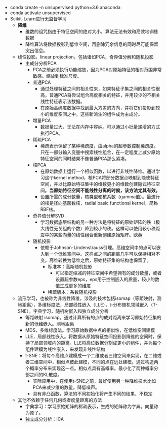 - conda create -n unsupervised python=3.6 anaconda
- conda activate unsupervised
- Scikit-Learn进行无监督学习
    - **降维**
        - 维数的诅咒指由于特征空间的绝对大小，算法无法有效和高效地训练数据
        - 降维算法将数据投影到低维空间，再删除冗余信息的同时尽可能保留突出信息。
    - 线性投影。linear projection。包括诸如PCA，奇异值分解和随机投影
        - 主成分分析PCA
            - PCA之前必须执行功能缩放，因为PCA对原始特征的相对范围非常敏感。缩放到标准尺度。
            - 普通PCA
                - 通过处理特征之间的相关性来，如果特征子集之间的相关性很高，普通PCA将尝试组合高度相关的特征，并用较少的不相关线性特征表示该数据。
                - 在原始高纬度数据中找到最大方差的方向，并将它们投影到较小的维度空间之中。这些新派生的组件成为主成分。
            - 增量PCA
                - 数据量过大，无法在内存中容纳。可以通过小批量递增的方式执行PCA。
            - 稀疏PCA
                - 稀疏表示保留了某种稀疏度，由alpha的超参数控制稀疏度。只在一部分输入变量中搜索线性组合，在一定程度上减少原始特征空间的同时结果不像普通PCA那么紧凑。
            - 核PCA
                - 在原始数据上运行一个相似函数，以进行非线性降维。通过学习这个kernel method，核PCA将部分数据点映射到隐使特征空间，并以比原始特征集中的维数更小的维数创建隐式特征空间。**当原始特征空间不能线性分离的时候，该方法尤其有效。**
                - 设置所需的成分数量，核类型和核系数（gamma值）。最流行的核是径向基函数核，radial basic functional kernel，简称RBF核。
            - 奇异值分解SVD
                - 学习数据底层结构的另一种方法是将特征的原始矩阵的秩（极大线性无关组的个数）降到较小的秩。这样可以使用较小秩距震中的某些向量的线性组合重新创建原始矩阵。欧英
            - 随机投影
                - 依赖于Johnson-Lindenstrauss引理。高维空间中的点可以嵌入到一个低维空间中。这样点之间的距离几乎可以保持相对不变。高维转换为低维之后，原始特征集的结构也保留了。
                    - 标准本：高斯随机投影
                        - 可以指定缩减的特征空间中希望拥有的成分数量，或者设置超参数eps，eps用于控制嵌入的质量，较小的数值生成更多的维度
                    - 稀疏版本：系数随机投影
    - 流形学习，也被称为非线性降维，涉及的技术包括isomap（等距映射，测地距离），多维标度法，局部线性嵌入（LLE），t-分布随机领域嵌入（T-SNE），字典学习，随机树嵌入和独立成分分析
        - 等距映射 isomap。通过计算所有的点的成对距离来学习原始特征集的新的低维嵌入。测地距离
        - MDS，多维标度法。学习原始数据中点的相似性，在低维空间建模
        - LLE，局部线性嵌入。将数据从原始特征空间投影到降维的空间时，保持了局部领域内的距离。LLE将高位数据分割成更小的组件，并为每个组件建模为线性嵌入，来发现非线性结构
        - t-SNE：将每个高维点建模成一个二维或者三维空间来实现，在二维或者三维空间中，相似点彼此建模，不同的点在远处建模。通过构造两个概率分布来实现这一点。相似点具有高概率。最小化了两种概率分部之间的KL散度。
            - 实际应用中，在使用t-SNE之前，最好使用另一种降维技术比如PCA来减少维的数量。降低噪声。
            - 具有非凸函数，算法的不同初始化将产生不同的结果，不稳定
    - 其他不依赖于任何几何或者度量距离的方法
        - 字典学习：学习原始矩阵的稀疏表示，生成的矩阵称为字典。向量称为原子。
        - 独立成分分析：ICA